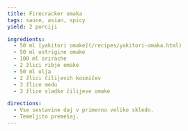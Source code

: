 ```yaml
---
title: Firecracker omaka
tags: sauce, asian, spicy
yield: 2 porciji

ingredients:
  - 50 ml [yakitori omake](/recipes/yakitori-omaka.html)
  - 50 ml ostrigine omake
  - 100 ml srirache
  - 2 žlici ribje omake
  - 50 ml olja
  - 2 žlici čilijevih kosmičev
  - 3 žlice medu
  - 3 žlice sladke čilijeve omake

directions:
  - Vse sestavine daj v primerno veliko skledo.
  - Temeljito premešaj.
---
```


<Recipe :data="$frontmatter" />
